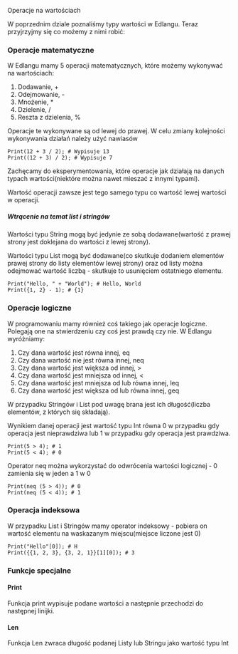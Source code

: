 Operacje na wartościach

W poprzednim dziale poznaliśmy typy wartości w Edlangu. Teraz przyjrzyjmy się co możemy z nimi robić:

### Operacje matematyczne
W Edlangu mamy 5 operacji matematycznych, które możemy wykonywać na wartościach:

1. Dodawanie, +
2. Odejmowanie, -
3. Mnożenie, *
4. Dzielenie, /
5. Reszta z dzielenia, %

Operacje te wykonywane są od lewej do prawej. W celu zmiany kolejności wykonywania działań należy użyć nawiasów

    Print(12 + 3 / 2); # Wypisuje 13
    Print((12 + 3) / 2); # Wypisuje 7

Zachęcamy do eksperymentowania, które operacje jak działają na danych typach wartości(niektóre można nawet mieszać z innymi typami).

Wartość operacji zawsze jest tego samego typu co wartość lewej wartości w operacji.

##### Wtrącenie na temat list i stringów
Wartości typu String mogą być jedynie ze sobą dodawane(wartość z prawej strony jest doklejana do wartości z lewej strony).

Wartości typu List mogą być dodawane(co skutkuje dodaniem elementów prawej strony do listy elementów lewej strony) oraz od listy można odejmować wartość liczbą - skutkuje to usunięciem ostatniego elementu.

    Print("Hello, " + "World"); # Hello, World
    Print({1, 2} - 1); # {1}

### Operacje logiczne

W programowaniu mamy również coś takiego jak operacje logiczne. Polegają one na stwierdzeniu czy coś jest prawdą czy nie. W Edlangu wyróżniamy:

1. Czy dana wartość jest równa innej, eq
2. Czy dana wartość nie jest równa innej, neq
3. Czy dana wartość jest większa od innej, >
4. Czy dana wartość jest mniejsza od innej, <
5. Czy dana wartość jest mniejsza od lub równa innej, leq
6. Czy dana wartość jest większa od lub równa innej, geq

W przypadku Stringów i List pod uwagę brana jest ich długość(liczba elementów, z których się składają).

Wynikiem danej operacji jest wartość typu Int równa 0 w przypadku gdy operacja jest nieprawdziwa lub 1 w przypadku gdy operacja jest prawdziwa.

    Print(5 > 4); # 1
    Print(5 < 4); # 0

Operator neq można wykorzystać do odwrócenia wartości logicznej - 0 zamienia się w jeden a 1 w 0

    Print(neq (5 > 4)); # 0
    Print(neq (5 < 4)); # 1

### Operacja indeksowa

W przypadku List i Stringów mamy operator indeksowy - pobiera on wartość elementu na waskazanym miejscu(miejsce liczone jest 0)

    Print("Hello"[0]); # H
    Print({{1, 2, 3}, {3, 2, 1}}[1][0]); # 3

### Funkcje specjalne
#### Print
Funkcja print wypisuje podane wartości a następnie przechodzi do następnej linijki.

#### Len
Funkcja Len zwraca długość podanej Listy lub Stringu jako wartość typu Int
